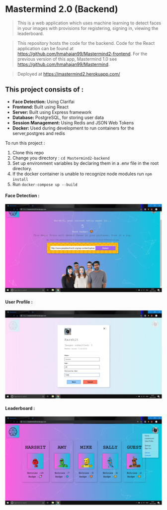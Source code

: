 # Mastermind 2.0 (Backend)

> This is a web application which uses machine learning to detect faces in your images with provisions for registering, signing in, viewing the leaderboard.

> This repository hosts the code for the backend. Code for the React application can be found at https://github.com/hmahajan99/Mastermind2-frontend.
For the previous version of this app, Mastermind 1.0 see https://github.com/hmahajan99/Mastermind.

> Deployed at https://mastermind2.herokuapp.com/

## This project consists of :
<ul>
<li><b>Face Detection: </b>Using Clarifai</li>
<li><b>Frontend: </b>Built using React</li>
<li><b>Server: </b>Built using Express framework</li>
<li><b>Database: </b>PostgreSQL, for storing user data</li>
<li><b>Session Management: </b>Using Redis and JSON Web Tokens</li>
<li><b>Docker: </b>Used during development to run containers for the server,postgres and redis</li>
</ul>

To run this project :
1. Clone this repo
2. Change you directory : `cd Mastermind2-backend`
3. Set up environment variables by declaring them in a .env file in the root directory. 
4. If the docker container is unable to recognize node modules run `npm install`
5. Run `docker-compose up --build`

#### Face Detection :
![](screenshots/FaceDetection.JPG)

#### User Profile :
![](screenshots/Profile.JPG)

#### Leaderboard :
![](screenshots/Leaderboard.JPG)
